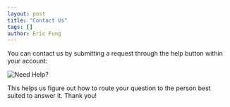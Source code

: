 ```yaml
---
layout: post
title: "Contact Us"
tags: []
author: Eric Fung
---
```

You can contact us by submitting a request through the help button within your account:

![Need Help?](https://kissmetrics-support-files.s3.amazonaws.com/assets/contact-us/need-help.png)

This helps us figure out how to route your question to the person best suited to answer it. Thank you!